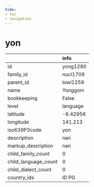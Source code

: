 ```yaml
---
hide:
- toc
- navigation
---
```

# yon
|                      | info     |
|:---------------------|:---------|
| id                   | yong1280 |
| family_id            | nucl1709 |
| parent_id            | lowl1259 |
| name                 | Yonggom  |
| bookkeeping          | False    |
| level                | language |
| latitude             | -6.42956 |
| longitude            | 141.213  |
| iso639P3code         | yon      |
| description          | nan      |
| markup_description   | nan      |
| child_family_count   | 0        |
| child_language_count | 0        |
| child_dialect_count  | 0        |
| country_ids          | ID PG    |
